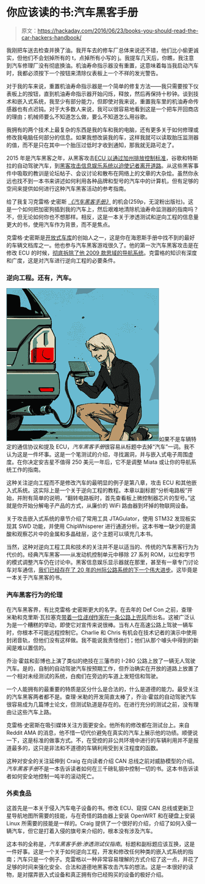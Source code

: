 # 你应该读的书:汽车黑客手册

> 原文：<https://hackaday.com/2016/06/23/books-you-should-read-the-car-hackers-handbook/>

我刚把车送去检查并换了油。我开车去的修车厂总体来说还不错，他们比小偷更诚实，但他们不会划掉所有的 t，点掉所有小写的 j。我提车几天后，你瞧，我注意到汽车修理厂没有彻底换油。机油寿命指示器没有重置，这意味着每当我启动汽车时，我都必须按下一个按钮来清除仪表板上一个不祥的发光警告。

对于我的车来说，重置机油寿命指示器是一个简单的修复方法——我只需要按下仪表板上的按钮，直到机油寿命指示器开始闪烁，释放，然后再保持十秒钟。谈到技术和嵌入式系统，我至少有部分能力，但即使对我来说，重置我车里的机油寿命传感器也有点迟钝。对于大多数人来说，我可以很容易地看到这是一个把车开回商店的理由；机械师要么不知道怎么做，要么不知道怎么用谷歌。

我拥有的两个技术上最复杂的东西是我的车和我的电脑，还有更多关于如何修理或修改我电脑任何部分的信息。如果我想改装我的车，这样我就可以读取胎压监测器的值，而不是只在其中一个胎压过低时才收到通知，那我就无路可走了。

2015 年是汽车黑客之年，从黑客攻击[ECU 以通过加州排放控制标准](http://hackaday.com/2015/09/23/ethics-in-engineering-volkswagens-diesel-fiasco/)，谷歌和特斯拉的自动驾驶汽车，到[黑客攻击信息娱乐系统以迫使记者离开道路](https://www.wired.com/2015/07/hackers-remotely-kill-jeep-highway/)。从这些黑客事件中吸取的教训是论坛帖子、会议讨论和散布在网络上的文章的大杂烩。虽然你永远也找不到一本书来讲述如何利用各种品牌和型号的汽车中的计算机，但有足够的空间来提供如何进行这种汽车黑客活动的参考指南。

给了我复习克雷格·史密斯 *[《汽车黑客手册》](https://www.nostarch.com/carhacking)* 的机会(259p，无淀粉出版社)。这是一个如何把加密狗插到我的汽车上，然后艰难地清除机油寿命监测器的指南吗？不，但无论如何你也不想那样。相反，这是一本关于渗透测试和逆向工程的信息量更大的书，使用汽车作为背景，而不是焦点。

克雷格·史密斯是[开放式车库](http://opengarages.org/index.php/Main_Page)的创始人之一，这是你在海恩斯手册中找不到的最好的车辆文档库之一。他也参与汽车黑客游戏很久了。他的第一次汽车黑客攻击是在修改 ECU 的时候，[彻底拆除了他 2009 款思域的导航系统](https://wiki.hive13.org/view/Honda_Navigation_Hacking)。克雷格的知识有深度和广度，这是对汽车进行逆向工程的必要条件。

### 逆向工程。还有，汽车。

![carhacking](img/ecc38996d772f7ccb929a794d4afb164.png)如果不是车辆特定的通信协议和提及 ECU，*汽车黑客手册*很容易从标题中去掉“汽车”一词。我不认为这是一件坏事。这是一个笔测试的介绍，寻找漏洞，并与嵌入式电子周围虚度。在你决定安吉星不值得 250 美元一年后，它不是调整 Miata 或让你的导航系统工作的指南。

这种关注逆向工程而不是修改汽车的最明显的例子是第八章，攻击 ECU 和其他嵌入式系统。这实际上是一个关于逆向工程的教程。本章以副标题“分析电路板”开始，并附有简单的说明，“翻转电路板时，首先查看板上微控制器芯片的型号。”这就是你开始分解电子产品的方式，从廉价的 WiFi 路由器到坏掉的物联网设备。

关于攻击嵌入式系统的章节介绍了常用工具 JTAGulator，使用 STM32 发现板实现其 SWD 功能，并使用 ChipWhisperer 进行通道分析。这本书唯一缺少的是滴酸和观察芯片中的金属和多晶硅层，这个主题可以填充几本书。

当然，这种对逆向工程工具和技术的关注并不是以适当的、传统的汽车黑客行为为代价的。经典汽车黑客——从发动机控制单元中移除 27 系列 ROM，以位和字节的模式调整汽车仍在讨论中。黑客信息娱乐显示器就在那里，甚至有一章专门讨论车对车通信，[我们已经存在了 20 年的州际公路系统的下一个伟大进步](http://hackaday.com/2015/09/02/v2v-means-safer-roads/#more-167891)。这毕竟是一本关于汽车黑客的书。

### ~~汽车~~黑客行为的伦理

在汽车黑客界，有比克雷格·史密斯更大的名字。在去年的 Def Con 之前，查理·米勒和克里斯·瓦拉塞克[带着一位*连线*作家在一条公路上兜风](https://www.wired.com/2015/07/hackers-remotely-kill-jeep-highway/)而出名。这被广泛认为是一个糟糕的举动，即使它对宣传来说很棒。当有人在高速公路上驾驶一辆车时，你根本不可能远程控制它。Charlie 和 Chris 有机会在技术记者的演示中使用封闭音轨，但他们没有这样做。我不能说我责怪他们；他们从那个噱头中得到的新闻是难以置信的。

乔治·霍兹和彭博也上演了类似的绝技在三藩市的 I-280 公路上放了一辆无人驾驶汽车。是的，自制的自动驾驶汽车按预期工作，但乔治确实在开放的道路上放置了一个相对未经测试的系统，白痴们在旁边的车道上发短信和驾驶。

一个人能拥有的最重要的特质是区分什么是合法的，什么是道德的能力。最受关注的汽车黑客两者都不是。查理·米勒的开发简直太棒了，乔治·霍兹的自动驾驶汽车很容易成为几篇博士论文，但测试轨道是存在的。在进行充分的测试之前，没有理由让这些汽车上路。

克雷格·史密斯在吸引媒体关注方面更安全。他所有的修改都在测试台上。来自 Reddit AMA 的消息，他不惜一切代价避免在真实的汽车上展示他的功绩。顺便说一下，这是标准的做事方式。不，在受控的非公共环境中进行的车辆利用并不是报道最多的，这只是非法和不道德的车辆利用受到关注程度的函数。

这种对安全的关注延伸到 Craig 在向读者介绍 CAN 总线之前对威胁模型的介绍。*汽车黑客手册*不是一本告诉读者如何在三千磅轧钢中控制一切的书。这本书告诉读者如何安全地控制一吨半的滚动死亡。

### 外卖食品

这首先是一本关于侵入汽车电子设备的书。修改 ECU、窥探 CAN 总线或更新卫星导航地图所需要的技能，与在奇怪的路由器上安装 OpenWRT 和在硬盘上安装 Linux 所需要的技能是一样的。Craig 提供了一个很好的介绍，介绍了如何入侵一辆汽车，但它是打着入侵的旗号来介绍的，根本没有涉及汽车。

这本书的全称是，*汽车黑客手册:渗透测试仪指南*。标题和副标题应该互换，这是一件好事。这是一个关于如何逆向工程，开发和修改任何种类的嵌入式系统的指南；汽车只是一个例子。克雷格以一种非常容易理解的方式介绍了这一点，并花了足够的时间来强化安全、合法和道德地黑客攻击汽车的想法。这是一本很好的读物，是对摆弄嵌入式设备和真正拥有你已经购买的设备的极好介绍。